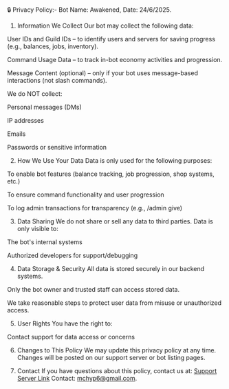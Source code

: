 🔒 Privacy Policy:- 
Bot Name: Awakened,
Date: 24/6/2025.

1. Information We Collect
Our bot may collect the following data:

User IDs and Guild IDs – to identify users and servers for saving progress (e.g., balances, jobs, inventory).

Command Usage Data – to track in-bot economy activities and progression.

Message Content (optional) – only if your bot uses message-based interactions (not slash commands).

We do NOT collect:

Personal messages (DMs)

IP addresses

Emails

Passwords or sensitive information

2. How We Use Your Data
Data is only used for the following purposes:

To enable bot features (balance tracking, job progression, shop systems, etc.)

To ensure command functionality and user progression

To log admin transactions for transparency (e.g., /admin give)

3. Data Sharing
We do not share or sell any data to third parties.
Data is only visible to:

The bot's internal systems

Authorized developers for support/debugging

4. Data Storage & Security
All data is stored securely in our backend systems.

Only the bot owner and trusted staff can access stored data.

We take reasonable steps to protect user data from misuse or unauthorized access.

5. User Rights
You have the right to:

Contact support for data access or concerns

6. Changes to This Policy
We may update this privacy policy at any time. Changes will be posted on our support server or bot listing pages.

7. Contact
If you have questions about this policy, contact us at:
[Support Server Link](https://discord.gg/JjjNjAZutF)
Contact: mchyp6@gmail.com.
